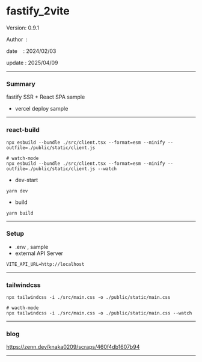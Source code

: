 ﻿# fastify_2vite

 Version: 0.9.1

 Author  :

 date    : 2024/02/03 

 update  : 2025/04/09

***
### Summary

fastify SSR + React SPA sample

* vercel deploy sample

***
### react-build

```
npx esbuild --bundle ./src/client.tsx --format=esm --minify --outfile=./public/static/client.js

# watch-mode
npx esbuild --bundle ./src/client.tsx --format=esm --minify --outfile=./public/static/client.js --watch
```

* dev-start
```
yarn dev
```

* build
```
yarn build
```
***
### Setup

* .env , sample
* external API Server
```
VITE_API_URL=http://localhost
```

***
### tailwindcss

```
npx tailwindcss -i ./src/main.css -o ./public/static/main.css

# wacth-mode
npx tailwindcss -i ./src/main.css -o ./public/static/main.css --watch
```

***
### blog 

https://zenn.dev/knaka0209/scraps/460f4db1607b94

***

